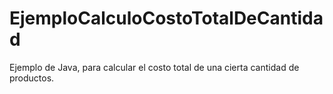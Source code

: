 # EjemploCalculoCostoTotalDeCantidad
Ejemplo de Java, para calcular el costo total de una cierta cantidad de productos.
